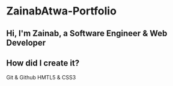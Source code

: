 
# ZainabAtwa-Portfolio
## Hi, I'm Zainab, a Software Engineer & Web Developer 
## How did I create it?
Git & Github
HMTL5 & CSS3

